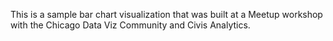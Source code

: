 This is a sample bar chart visualization that was built at a Meetup workshop with the Chicago Data Viz Community and Civis Analytics.